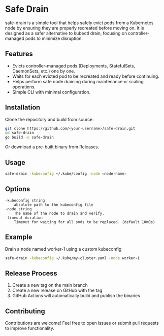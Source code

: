 # Safe Drain

safe-drain is a simple tool that helps safely evict pods from a Kubernetes node by ensuring they are properly recreated before moving on. It is
designed as a safer alternative to kubectl drain, focusing on controller-managed pods to minimize disruption.

## Features

- Evicts controller-managed pods (Deployments, StatefulSets, DaemonSets, etc.) one by one.
- Waits for each evicted pod to be recreated and ready before continuing.
- Helps perform safe node draining during maintenance or scaling operations.
- Simple CLI with minimal configuration.

## Installation

Clone the repository and build from source:

```bash
git clone https://github.com/<your-username>/safe-drain.git
cd safe-drain
go build -o safe-drain
```

Or download a pre-built binary from Releases.

## Usage

```bash
safe-drain -kubeconfig ~/.kube/config -node <node-name>
```

## Options

```text
-kubeconfig string
    absolute path to the kubeconfig file
-node string
    The name of the node to drain and verify.
-timeout duration
    Timeout for waiting for all pods to be replaced. (default 10m0s)
```

## Example

Drain a node named worker-1 using a custom kubeconfig:

```bash
safe-drain -kubeconfig ~/.kube/my-cluster.yaml -node worker-1
```

## Release Process

1. Create a new tag on the main branch
2. Create a new release on GitHub with the tag
3. GitHub Actions will automatically build and publish the binaries

## Contributing

Contributions are welcome! Feel free to open issues or submit pull requests to improve functionality.
